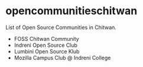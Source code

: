 # opencommunitieschitwan
List of Open Source Communities in Chitwan.

* FOSS Chitwan Community
* Indreni Open Source Club
* Lumbini Open Source Klub
* Mozilla Campus Club @ Indreni College
